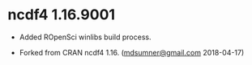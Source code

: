 # ncdf4 1.16.9001

* Added ROpenSci winlibs build process.

* Forked from CRAN ncdf4 1.16. (mdsumner@gmail.com 2018-04-17)
